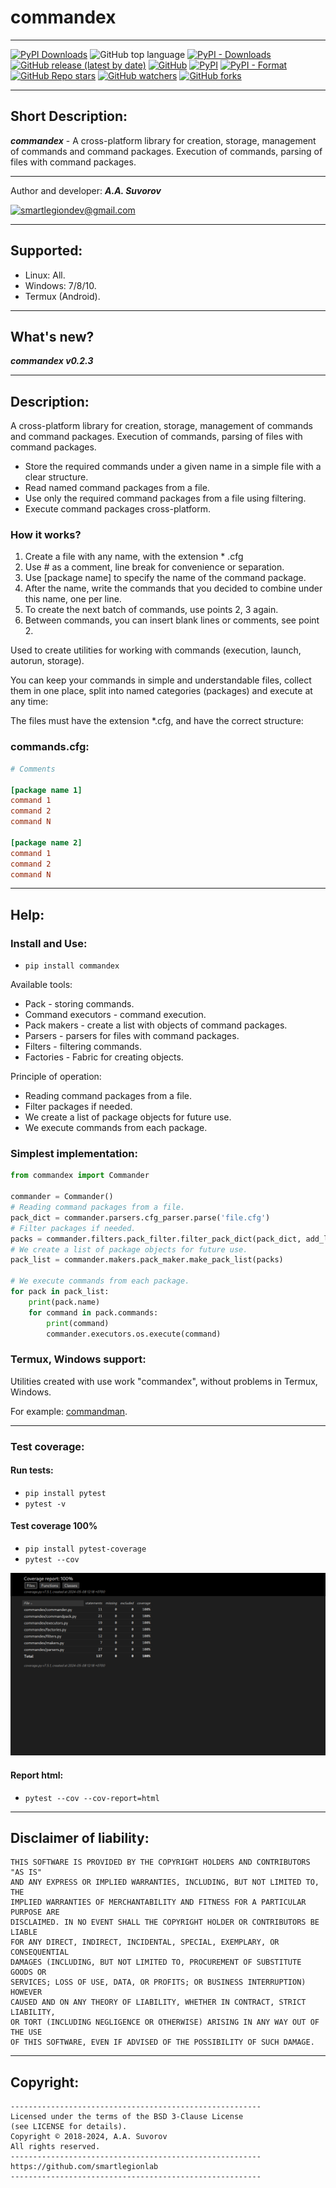 # commandex

***

[![PyPI Downloads](https://static.pepy.tech/badge/commandex)](https://pepy.tech/projects/commandex)
![GitHub top language](https://img.shields.io/github/languages/top/smartlegionlab/commandex)
[![PyPI - Downloads](https://img.shields.io/pypi/dm/commandex?label=pypi%20downloads)](https://pypi.org/project/commandex/)
[![GitHub release (latest by date)](https://img.shields.io/github/v/release/smartlegionlab/commandex)](https://github.com/smartlegionlab/commandex/)
[![GitHub](https://img.shields.io/github/license/smartlegionlab/commandex)](https://github.com/smartlegionlab/commandex/blob/master/LICENSE)
[![PyPI](https://img.shields.io/pypi/v/commandex)](https://pypi.org/project/commandex)
[![PyPI - Format](https://img.shields.io/pypi/format/commandex)](https://pypi.org/project/commandex)
[![GitHub Repo stars](https://img.shields.io/github/stars/smartlegionlab/commandex?style=social)](https://github.com/smartlegionlab/commandex/)
[![GitHub watchers](https://img.shields.io/github/watchers/smartlegionlab/commandex?style=social)](https://github.com/smartlegionlab/commandex/)
[![GitHub forks](https://img.shields.io/github/forks/smartlegionlab/commandex?style=social)](https://github.com/smartlegionlab/commandex/)

***

## Short Description:

___commandex___ -  A cross-platform library for creation, storage, management of commands and command packages. Execution of commands, parsing of files with command packages.

***

Author and developer: ___A.A. Suvorov___

[![smartlegiondev@gmail.com](https://img.shields.io/static/v1?label=email&message=smartlegiondev@gmail.com&color=blue)](mailto:smartlegiondev@gmail.com)

***

## Supported:

- Linux: All.
- Windows: 7/8/10.
- Termux (Android).

***

## What's new?

___commandex v0.2.3___

***

## Description:

A cross-platform library for creation, storage, management of commands and command packages. 
Execution of commands, parsing of files with command packages.

- Store the required commands under a given name in a simple file with a clear structure.
- Read named command packages from a file.
- Use only the required command packages from a file using filtering.
- Execute command packages cross-platform. 

### How it works?

1. Create a file with any name, with the extension * .cfg
2. Use # as a comment, line break for convenience or separation.
3. Use [package name] to specify the name of the command package.
4. After the name, write the commands that you decided to combine under this name, one per line.
5. To create the next batch of commands, use points 2, 3 again.
6. Between commands, you can insert blank lines or comments, see point 2.

Used to create utilities for working with commands (execution, launch, autorun, storage).

You can keep your commands in simple and understandable files, collect them in one place,
split into named categories (packages) and execute at any time:

The files must have the extension *.cfg, and have the correct structure:


### commands.cfg:

```ini
# Comments

[package name 1]
command 1
command 2
command N

[package name 2]
command 1
command 2
command N
```

***


## Help:

### Install and Use:

- `pip install commandex`

Available tools:

- Pack - storing commands.
- Command executors - command execution.
- Pack makers - create a list with objects of command packages.
- Parsers - parsers for files with command packages.
- Filters - filtering commands.
- Factories - Fabric for creating objects. 

Principle of operation:

- Reading command packages from a file.
- Filter packages if needed.
- We create a list of package objects for future use.
- We execute commands from each package.


### Simplest implementation:

```python
from commandex import Commander

commander = Commander()
# Reading command packages from a file.
pack_dict = commander.parsers.cfg_parser.parse('file.cfg')
# Filter packages if needed.
packs = commander.filters.pack_filter.filter_pack_dict(pack_dict, add_list=[], exc_list=[])
# We create a list of package objects for future use.
pack_list = commander.makers.pack_maker.make_pack_list(packs)

# We execute commands from each package.
for pack in pack_list:
    print(pack.name)
    for command in pack.commands:
        print(command)
        commander.executors.os.execute(command)

```

### Termux, Windows support:

Utilities created with use work "commandex", without problems in Termux, Windows.

For example: [commandman](https://github.com/smartlegionlab/commandman).

***

### Test coverage:

#### Run tests:
- `pip install pytest`
- `pytest -v`
  

#### __Test coverage 100%__

- `pip install pytest-coverage`
- `pytest --cov`

![commandex image](https://github.com/smartlegionlab/commandex/raw/master/data/images/commandex.png)


#### Report html:

- `pytest --cov --cov-report=html`

***

## Disclaimer of liability:

    THIS SOFTWARE IS PROVIDED BY THE COPYRIGHT HOLDERS AND CONTRIBUTORS "AS IS"
    AND ANY EXPRESS OR IMPLIED WARRANTIES, INCLUDING, BUT NOT LIMITED TO, THE
    IMPLIED WARRANTIES OF MERCHANTABILITY AND FITNESS FOR A PARTICULAR PURPOSE ARE
    DISCLAIMED. IN NO EVENT SHALL THE COPYRIGHT HOLDER OR CONTRIBUTORS BE LIABLE
    FOR ANY DIRECT, INDIRECT, INCIDENTAL, SPECIAL, EXEMPLARY, OR CONSEQUENTIAL
    DAMAGES (INCLUDING, BUT NOT LIMITED TO, PROCUREMENT OF SUBSTITUTE GOODS OR
    SERVICES; LOSS OF USE, DATA, OR PROFITS; OR BUSINESS INTERRUPTION) HOWEVER
    CAUSED AND ON ANY THEORY OF LIABILITY, WHETHER IN CONTRACT, STRICT LIABILITY,
    OR TORT (INCLUDING NEGLIGENCE OR OTHERWISE) ARISING IN ANY WAY OUT OF THE USE
    OF THIS SOFTWARE, EVEN IF ADVISED OF THE POSSIBILITY OF SUCH DAMAGE.

***

## Copyright:
    --------------------------------------------------------
    Licensed under the terms of the BSD 3-Clause License
    (see LICENSE for details).
    Copyright © 2018-2024, A.A. Suvorov
    All rights reserved.
    --------------------------------------------------------
    https://github.com/smartlegionlab
    --------------------------------------------------------
